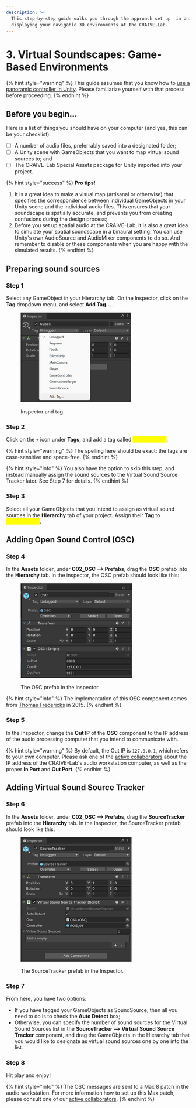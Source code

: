```yaml
---
description: >-
  This step-by-step guide walks you through the approach set up  in Unity for
  displaying your navigable 3D environments at the CRAIVE-Lab.
---
```


# 3. Virtual Soundscapes: Game-Based Environments

{% hint style="warning" %}
This guide assumes that you know how to [use a panoramic controller in Unity](1.-quickstart-digital-twin-fundamentals.md). Please familiarize yourself with that process before proceeding.
{% endhint %}

## Before you begin...

Here is a list of things you should have on your computer (and yes, this can be your checklist):

* [ ] A number of audio files, preferrably saved into a designated folder;
* [ ] A Unity scene with GameObjects that you want to map virtual sound sources to; and
* [ ] The CRAIVE-Lab Special Assets package for Unity imported into your project.

{% hint style="success" %}
**Pro tips!**

1. It is a great idea to make a visual map (artisanal or otherwise) that specifies the correspondence between individual GameObjects in your Unity scene and the individual audio files. This ensures that your soundscape is spatially accurate, and prevents you from creating confusions during the design process;
2. Before you set up spatial audio at the CRAIVE-Lab, it is also a great idea to simulate your spatial soundscape in a binaural setting. You can use Unity's own AudioSource and AudioMixer components to do so. And remember to disable or these components when you are happy with the simulated results.
{% endhint %}

## Preparing sound sources

### Step 1

Select any GameObject in your Hierarchy tab. On the Inspector, click on the **Tag** dropdown menu, and select **Add Tag...** .

<figure><img src="../.gitbook/assets/tabs.png" alt="" width="303"><figcaption><p>Inspector and tag.</p></figcaption></figure>

### Step 2

Click on the `+` icon under **Tags,** and add a tag called <mark style="color:yellow;">**SoundSource**</mark>.

{% hint style="warning" %}
The spelling here should be exact: the tags are case-sensitive and space-free.
{% endhint %}

{% hint style="info" %}
You also have the option to skip this step, and instead manually assign the sound sources to the Virtual Sound Source Tracker later. See Step 7 for details.
{% endhint %}

### Step 3

Select all your GameObjects that you intend to assign as virtual sound sources in the **Hierarchy** tab of your project. Assign their **Tag** to <mark style="color:yellow;">**SoundSource**</mark>.

## Adding Open Sound Control (OSC)

### Step 4

In the **Assets** folder, under **C02\_OSC --> Prefabs**, drag the **OSC** prefab into the **Hierarchy** tab. In the inspector, the OSC prefab should look like this:

<figure><img src="../.gitbook/assets/OSC.png" alt="" width="305"><figcaption><p>The OSC prefab in the inspector.</p></figcaption></figure>

{% hint style="info" %}
The implementation of this OSC component comes from [Thomas Fredericks](https://thomasfredericks.github.io/UnityOSC/) in 2015.
{% endhint %}

### Step 5

In the Inspector, change the **Out IP** of the **OSC** component to the IP address of the audio processing computer that you intend to communicate with. &#x20;

{% hint style="warning" %}
By default, the Out IP is `127.0.0.1`, which refers to your own computer. Please ask one of the [active collaborators](../contributing-to-the-craive-lab.md) about the IP address of the CRAIVE-Lab's audio workstation computer, as well as the proper **In Port** and **Out Port**.
{% endhint %}

## Adding Virtual Sound Source Tracker

### Step 6

In the **Assets** folder, under **C02\_OSC --> Prefabs**, drag the **SourceTracker** prefab into the **Hierarchy** tab. In the Inspector, the SourceTracker prefab should look like this:

<figure><img src="../.gitbook/assets/source-tracker.png" alt="" width="304"><figcaption><p>The SourceTracker prefab in the Inspector.</p></figcaption></figure>

### Step 7

From here, you have two options:

* If you have tagged your GameObjects as SoundSource, then all you need to do is to check the **Auto Detect** box;
* Otherwise, you can specify the number of sound sources for the Virtual Sound Sources list in the **SourceTracker --> Virtual Sound Source Tracker** component, and drag the GameObjects in the Hierarchy tab that you would like to designate as virtual sound sources one by one into the list.

### Step 8

Hit play and enjoy!

{% hint style="info" %}
The OSC messages are sent to a Max 8 patch in the audio workstation. For more information how to set up this Max patch, please consult one of our [active collaborators](../contributing-to-the-craive-lab.md).
{% endhint %}
